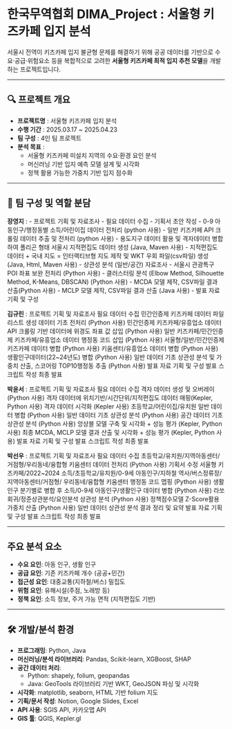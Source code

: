 # 한국무역협회 DIMA_Project : 서울형 키즈카페 입지 분석 
서울시 전역이 키즈카페 입지 불균형 문제를 해결하기 위해
공공 데이터를 기반으로 수요·공급·위험요소 등을 복합적으로 고려한
**서울형 키즈카페 최적 입지 추천 모델**을 개발하는 프로젝트입니다.

-----

## 🔍 프로젝트 개요
- **프로젝트명** : 서울형 키즈카페 입지 분석
- **수행 기간** : 2025.03.17 ~ 2025.04.23
- **팀 구성** : 4인 팀 프로젝트
- **분석 목표** :
  - 서울형 키즈카페 미설치 지역의 수요·환경 요인 분석
  - 머신러닝 기반 입지 예측 모델 설계 및 시각화
  - 정책 활용 가능한 가중치 기반 입지 점수화

-----

## 👥 팀 구성 및 역할 분담

**장영지** : 
    - 프로젝트 기획 및 자료조사
    - 필요 데이터 수집
    - 기획서 초안 작성
    - 0-9 아동인구/행정동별 소득/어린이집 데이터 전처리 (python 사용)
    - 일반 키즈카페 API 크롤링 데이터 추출 및 전처리 (python 사용)
    - 용도지구 데이터 활용 및 격자데이터 병합하여 폴리곤 형태 서울시 지적편집도 데이터 생성 (Java, Maven 사용) 
    - 지적편집도 데이터 + 국내 지도 = 인터랙티브형 지도 제작 및 WKT 우회 파일(csv파일) 생성 (Java, Html, Maven 사용)
    - 상관성 분석 (일반/공간) 자료조사
    - 서울시 관광특구 POI 좌표 보완 전처리 (Python 사용)
    - 클러스터링 분석 (Elbow Method, Silhouette Method, K-Means, DBSCAN) (Python 사용)
    - MCDA 모델 제작, CSV파일 결과 산출(Python 사용)
    - MCLP 모델 제작, CSV파일 결과 산출 (Java 사용)
    - 발표 자료 기획 및 구성

**김규린** :
    프로젝트 기획 및 자료조사
    필요 데이터 수집
    민간인증제 키즈카페 데이터 파일 리스트 생성
    데이터 기초 전처리 (Python 사용)
    민간인증제 키즈카페/유흥업소 데이터 API 크롤링 기반 데이터에 위경도 좌표 값 삽입 
    (Python 사용)
    일반 키즈카페/민간인증제 키즈카페/유흥업소 데이터 행정동 코드 삽입 (Python 사용)
    서울형/일반/민간인증제 키즈카페 데이터 병합 (Python 사용)
    키움센터/유흥업소 데이터 병합 (Python 사용)
    생활인구데이터(22~24년도) 병합 (Python 사용)
    일반 데이터 기초 상관성 분석 및 가중치 산출, 스코어링 TOP10행정동 추출 (Python 사용)
    발표 자료 기획 및 구성
    발표 스크립트 작성
    최종 발표

**박윤서** :
    프로젝트 기획 및 자료조사
    필요 데이터 수집
    격자 데이터 생성 및 오버레이 (Python 사용)
    격자 데이터에 위치기반/시간단위/지적편집도 데이터 매핑(Kepler, Python 사용)
    격자 데이터 시각화 (Kepler 사용)
    초등학교/어린이집/유치원 일반 데이터 병합 (Python 사용)
    일반 데이터 기초 상관성 분석 (Python 사용)
    공간 데이터 기초 상관성 분석 (Python 사용)
    앙상블 모델 구축 및 시각화 + 성능 평가 (Kepler, Python 사용)
    최종 MCDA, MCLP 모델 결과 산출 및 시각화 + 성능 평가 (Kepler, Python 사용)
    발표 자료 기획 및 구성
    발표 스크립트 작성
    최종 발표

**박선우** :
    프로젝트 기획 및 자료조사
    필요 데이터 수집
    초등학교/유치원/지역아동센터/거점형/우리동네/융합형 키움센터 데이터 전처리 (Python 사용)
    기획서 수정
    서울형 키즈카페/2022~2024 소득/초등학교/유치원/0-9세 아동인구/지하철 역사/버스정류장/지역아동센터/거점형/
    우리동네/융합형 키움센터 행정동 코드 맵핑 (Python 사용)
    생활인구 분기별로 병합 후 소득/0-9세 아동인구/생활인구 데이터 병합 (Python 사용)
    라쏘 회귀/정준상관분석/요인분석 상관성 분석 (Python 사용)
    정책점수모델 Z-Score활용 가중치 산출 (Python 사용)
    일반 데이터 상관성 분석 결과 정리 및 요약
    발표 자료 기획 및 구성
    발표 스크립트 작성
    최종 발표

-----

## 주요 분석 요소
- **수요 요인**: 아동 인구, 생활 인구
- **공급 요인**: 기존 키즈카페 개수 (공공+민간)
- **접근성 요인**: 대중교통(지하철/버스) 밀집도
- **위험 요인**: 유해시설(주점, 노래방 등)
- **정책 요인**: 소득 정보, 주거 가능 면적 (지적편집도 기반)

-----

## 🛠️ 개발/분석 환경
- **프로그래밍**: Python, Java
- **머신러닝/분석 라이브러리**: Pandas, Scikit-learn, XGBoost, SHAP
- **공간 데이터 처리**:
  - Python: shapely, folium, geopandas
  - Java: GeoTools 라이브러리 기반 WKT, GeoJSON 파싱 및 시각화
- **시각화**: matplotlib, seaborn, HTML 기반 folium 지도
- **기획/문서 작성**: Notion, Google Slides, Excel
- **API 사용**: SGIS API, 카카오맵 API
- **GIS 툴**: QGIS, Kepler.gl


